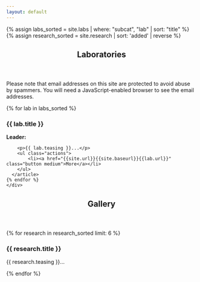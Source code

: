 ```yaml
---
layout: default
---
```


{% assign labs_sorted = site.labs | where: "subcat", "lab" | sort: "title"  %}
{% assign research_sorted = site.research | sort: 'added' | reverse  %}

<!-- Section -->
<section>
    <header class="major">
      <h2>Laboratories</h2>
    </header>
    <noscript>
    <p> Please note that email addresses on this site are protected to avoid abuse by spammers.
        You will need a JavaScript-enabled browser to see the email addresses.
    </p>
    </noscript>
    <div class="posts">
    {% for lab in labs_sorted %}
      <article>
        <a href="{{site.url}}{{site.baseurl}}{{lab.url}}" class="image"><img src="{{site.url}}{{site.baseurl}}/images/labs/{{lab.icon}}" alt="" /></a>
        <h3>{{ lab.title }}</h3>
        <p>
            <b>Leader: </b>
            <script>mail2("{{lab.leader | replace: " ", "." | downcase}}",
                          "cea", 3, "", "{{lab.leader}}")</script>
        </p>

        <p>{{ lab.teasing }}...</p>
        <ul class="actions">
            <li><a href="{{site.url}}{{site.baseurl}}{{lab.url}}" class="button medium">More</a></li>
        </ul>
      </article>
    {% endfor %}
    </div>
</section>


<section>
    <header class="major">
      <h2>Gallery</h2>
    </header>
    <div class="posts">
    {% for research in research_sorted limit: 6 %}
      <article>
        <a class="image"><img src="{{site.url}}{{site.baseurl}}/images/research/{{research.icon}}" alt="" /></a>
        <h3>{{ research.title }}</h3>
        <p>{{ research.teasing }}...</p>
      </article>
    {% endfor %}
    </div>
</section>

